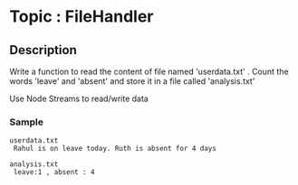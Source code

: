 # Topic : FileHandler

## Description

Write a function to read the content of file named 'userdata.txt' . Count the words 'leave' and 'absent' and store it in a file called 'analysis.txt'

Use Node Streams to read/write data


### Sample

    userdata.txt
     Rahul is on leave today. Ruth is absent for 4 days

    analysis.txt
     leave:1 , absent : 4

    
